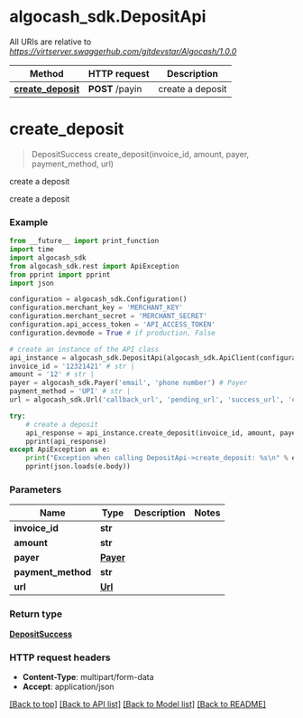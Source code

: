 # algocash_sdk.DepositApi

All URIs are relative to *https://virtserver.swaggerhub.com/gitdevstar/Algocash/1.0.0*

Method | HTTP request | Description
------------- | ------------- | -------------
[**create_deposit**](DepositApi.md#create_deposit) | **POST** /payin | create a deposit

# **create_deposit**
> DepositSuccess create_deposit(invoice_id, amount, payer, payment_method, url)

create a deposit

create a deposit

### Example
```python
from __future__ import print_function
import time
import algocash_sdk
from algocash_sdk.rest import ApiException
from pprint import pprint
import json

configuration = algocash_sdk.Configuration()
configuration.merchant_key = 'MERCHANT_KEY'
configuration.merchant_secret = 'MERCHANT_SECRET'
configuration.api_access_token = 'API_ACCESS_TOKEN'
configuration.devmode = True # if production, False

# create an instance of the API class
api_instance = algocash_sdk.DepositApi(algocash_sdk.ApiClient(configuration))
invoice_id = '12321421' # str | 
amount = '12' # str | 
payer = algocash_sdk.Payer('email', 'phone number') # Payer 
payment_method = 'UPI' # str | 
url = algocash_sdk.Url('callback_url', 'pending_url', 'success_url', 'error_url') # Url | 

try:
    # create a deposit
    api_response = api_instance.create_deposit(invoice_id, amount, payer, payment_method, url)
    pprint(api_response)
except ApiException as e:
    print("Exception when calling DepositApi->create_deposit: %s\n" % e)
    pprint(json.loads(e.body))
```

### Parameters

Name | Type | Description  | Notes
------------- | ------------- | ------------- | -------------
 **invoice_id** | **str**|  | 
 **amount** | **str**|  | 
 **payer** | [**Payer**](.md)|  | 
 **payment_method** | **str**|  | 
 **url** | [**Url**](.md)|  | 

### Return type

[**DepositSuccess**](DepositSuccess.md)

### HTTP request headers

 - **Content-Type**: multipart/form-data
 - **Accept**: application/json

[[Back to top]](#) [[Back to API list]](../README.md#documentation-for-api-endpoints) [[Back to Model list]](../README.md#documentation-for-models) [[Back to README]](../README.md)